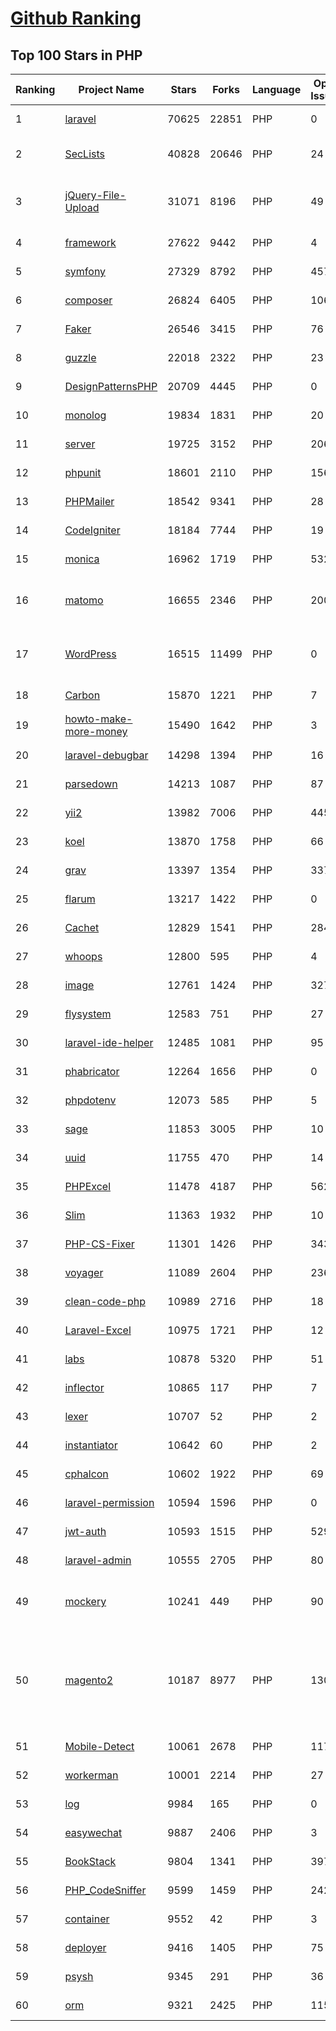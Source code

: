 [Github Ranking](../README.md)
==========

## Top 100 Stars in PHP

| Ranking | Project Name | Stars | Forks | Language | Open Issues | Description | Last Commit |
| ------- | ------------ | ----- | ----- | -------- | ----------- | ----------- | ----------- |
| 1 | [laravel](https://github.com/laravel/laravel) | 70625 | 22851 | PHP | 0 | Laravel is a web application framework with expressive, elegant syntax. We’ve already laid the foundation for your next big idea — freeing you to create without sweating the small things. | 2022-08-12T16:14:00Z |
| 2 | [SecLists](https://github.com/danielmiessler/SecLists) | 40828 | 20646 | PHP | 24 | SecLists is the security tester's companion. It's a collection of multiple types of lists used during security assessments, collected in one place. List types include usernames, passwords, URLs, sensitive data patterns, fuzzing payloads, web shells, and many more. | 2022-08-12T22:08:32Z |
| 3 | [jQuery-File-Upload](https://github.com/blueimp/jQuery-File-Upload) | 31071 | 8196 | PHP | 49 | File Upload widget with multiple file selection, drag&drop support, progress bar, validation and preview images, audio and video for jQuery. Supports cross-domain, chunked and resumable file uploads. Works with any server-side platform (Google App Engine, PHP, Python, Ruby on Rails, Java, etc.) that supports standard HTML form file uploads. | 2021-09-30T11:44:03Z |
| 4 | [framework](https://github.com/laravel/framework) | 27622 | 9442 | PHP | 4 | The Laravel Framework. | 2022-08-13T14:24:58Z |
| 5 | [symfony](https://github.com/symfony/symfony) | 27329 | 8792 | PHP | 457 | The Symfony PHP framework | 2022-08-14T01:52:01Z |
| 6 | [composer](https://github.com/composer/composer) | 26824 | 6405 | PHP | 106 | Dependency Manager for PHP | 2022-08-12T13:53:33Z |
| 7 | [Faker](https://github.com/fzaninotto/Faker) | 26546 | 3415 | PHP | 76 | Faker is a PHP library that generates fake data for you | 2022-07-11T08:30:23Z |
| 8 | [guzzle](https://github.com/guzzle/guzzle) | 22018 | 2322 | PHP | 23 | Guzzle, an extensible PHP HTTP client | 2022-08-09T11:12:56Z |
| 9 | [DesignPatternsPHP](https://github.com/DesignPatternsPHP/DesignPatternsPHP) | 20709 | 4445 | PHP | 0 | sample code for several design patterns in PHP 8 | 2022-07-19T18:53:47Z |
| 10 | [monolog](https://github.com/Seldaek/monolog) | 19834 | 1831 | PHP | 20 | Sends your logs to files, sockets, inboxes, databases and various web services | 2022-08-05T17:02:43Z |
| 11 | [server](https://github.com/nextcloud/server) | 19725 | 3152 | PHP | 2060 | ☁️ Nextcloud server, a safe home for all your data | 2022-08-14T02:25:37Z |
| 12 | [phpunit](https://github.com/sebastianbergmann/phpunit) | 18601 | 2110 | PHP | 156 | The PHP Unit Testing framework. | 2022-08-13T15:31:54Z |
| 13 | [PHPMailer](https://github.com/PHPMailer/PHPMailer) | 18542 | 9341 | PHP | 28 | The classic email sending library for PHP | 2022-08-11T11:33:11Z |
| 14 | [CodeIgniter](https://github.com/bcit-ci/CodeIgniter) | 18184 | 7744 | PHP | 19 | Open Source PHP Framework (originally from EllisLab) | 2022-08-11T23:01:58Z |
| 15 | [monica](https://github.com/monicahq/monica) | 16962 | 1719 | PHP | 532 | Personal CRM. Remember everything about your friends, family and business relationships. | 2022-08-13T22:06:11Z |
| 16 | [matomo](https://github.com/matomo-org/matomo) | 16655 | 2346 | PHP | 2004 | Liberating Web Analytics. Star us on Github? +1. Matomo is the leading open alternative to Google Analytics that gives you full control over your data. Matomo lets you easily collect data from websites & apps and visualise this data and extract insights. Privacy is built-in. We love Pull Requests!  | 2022-08-12T20:10:14Z |
| 17 | [WordPress](https://github.com/WordPress/WordPress) | 16515 | 11499 | PHP | 0 | WordPress, Git-ified. This repository is just a mirror of the WordPress subversion repository. Please do not send pull requests. Submit pull requests to https://github.com/WordPress/wordpress-develop and patches to https://core.trac.wordpress.org/ instead. | 2022-08-14T02:16:11Z |
| 18 | [Carbon](https://github.com/briannesbitt/Carbon) | 15870 | 1221 | PHP | 7 | A simple PHP API extension for DateTime. | 2022-08-06T13:23:37Z |
| 19 | [howto-make-more-money](https://github.com/easychen/howto-make-more-money) | 15490 | 1642 | PHP | 3 | 程序员如何优雅的挣零花钱，2.0版，升级为小书了。Most of this not work outside China , so no English translate | 2022-06-18T17:00:20Z |
| 20 | [laravel-debugbar](https://github.com/barryvdh/laravel-debugbar) | 14298 | 1394 | PHP | 16 | Laravel Debugbar (Integrates PHP Debug Bar) | 2022-08-04T09:41:47Z |
| 21 | [parsedown](https://github.com/erusev/parsedown) | 14213 | 1087 | PHP | 87 | Better Markdown Parser in PHP | 2022-06-15T20:08:22Z |
| 22 | [yii2](https://github.com/yiisoft/yii2) | 13982 | 7006 | PHP | 445 | Yii 2: The Fast, Secure and Professional PHP Framework | 2022-08-11T17:38:44Z |
| 23 | [koel](https://github.com/koel/koel) | 13870 | 1758 | PHP | 66 | 🐦 A personal music streaming server that works. | 2022-08-11T05:44:33Z |
| 24 | [grav](https://github.com/getgrav/grav) | 13397 | 1354 | PHP | 337 | Modern, Crazy Fast, Ridiculously Easy and Amazingly Powerful Flat-File CMS powered by PHP, Markdown, Twig, and Symfony | 2022-08-10T21:27:59Z |
| 25 | [flarum](https://github.com/flarum/flarum) | 13217 | 1422 | PHP | 0 | Simple forum software for building great communities. | 2022-08-02T13:28:16Z |
| 26 | [Cachet](https://github.com/CachetHQ/Cachet) | 12829 | 1541 | PHP | 284 | 📛 An open source status page system for everyone. | 2022-07-05T14:23:17Z |
| 27 | [whoops](https://github.com/filp/whoops) | 12800 | 595 | PHP | 4 | PHP errors for cool kids  | 2022-07-04T15:35:24Z |
| 28 | [image](https://github.com/Intervention/image) | 12761 | 1424 | PHP | 327 | PHP Image Manipulation | 2022-08-12T17:03:19Z |
| 29 | [flysystem](https://github.com/thephpleague/flysystem) | 12583 | 751 | PHP | 27 | Abstraction for local and remote filesystems | 2022-08-05T08:40:41Z |
| 30 | [laravel-ide-helper](https://github.com/barryvdh/laravel-ide-helper) | 12485 | 1081 | PHP | 95 | Laravel IDE Helper | 2022-08-13T20:02:45Z |
| 31 | [phabricator](https://github.com/phacility/phabricator) | 12264 | 1656 | PHP | 0 | Effective June 1, 2021: Phabricator is no longer actively maintained. | 2022-06-14T17:12:36Z |
| 32 | [phpdotenv](https://github.com/vlucas/phpdotenv) | 12073 | 585 | PHP | 5 | Loads environment variables from `.env` to `getenv()`, `$_ENV` and `$_SERVER` automagically. | 2022-07-06T04:46:37Z |
| 33 | [sage](https://github.com/roots/sage) | 11853 | 3005 | PHP | 10 | WordPress starter theme with Laravel Blade components and templates, Tailwind CSS, and a modern development workflow | 2022-08-11T15:11:09Z |
| 34 | [uuid](https://github.com/ramsey/uuid) | 11755 | 470 | PHP | 14 | A PHP library for generating universally unique identifiers (UUIDs). | 2022-08-13T02:14:51Z |
| 35 | [PHPExcel](https://github.com/PHPOffice/PHPExcel) | 11478 | 4187 | PHP | 562 | ARCHIVED | 2019-01-02T01:38:48Z |
| 36 | [Slim](https://github.com/slimphp/Slim) | 11363 | 1932 | PHP | 10 | Slim is a PHP micro framework that helps you quickly write simple yet powerful web applications and APIs. | 2022-08-03T02:49:56Z |
| 37 | [PHP-CS-Fixer](https://github.com/FriendsOfPHP/PHP-CS-Fixer) | 11301 | 1426 | PHP | 343 | A tool to automatically fix PHP Coding Standards issues | 2022-08-13T20:48:41Z |
| 38 | [voyager](https://github.com/the-control-group/voyager) | 11089 | 2604 | PHP | 236 | Voyager - The Missing Laravel Admin | 2022-08-12T18:07:48Z |
| 39 | [clean-code-php](https://github.com/jupeter/clean-code-php) | 10989 | 2716 | PHP | 18 | :bathtub: Clean Code concepts adapted for PHP | 2022-06-19T20:38:32Z |
| 40 | [Laravel-Excel](https://github.com/SpartnerNL/Laravel-Excel) | 10975 | 1721 | PHP | 12 | 🚀 Supercharged Excel exports and imports in Laravel | 2022-07-10T08:33:02Z |
| 41 | [labs](https://github.com/docker/labs) | 10878 | 5320 | PHP | 51 | This is a collection of tutorials for learning how to use Docker with various tools. Contributions welcome. | 2022-06-22T16:27:04Z |
| 42 | [inflector](https://github.com/doctrine/inflector) | 10865 | 117 | PHP | 7 | Doctrine Inflector is a small library that can perform string manipulations with regard to uppercase/lowercase and singular/plural forms of words. | 2022-08-01T07:40:35Z |
| 43 | [lexer](https://github.com/doctrine/lexer) | 10707 | 52 | PHP | 2 | Base library for a lexer that can be used in Top-Down, Recursive Descent Parsers. | 2022-06-28T20:43:52Z |
| 44 | [instantiator](https://github.com/doctrine/instantiator) | 10642 | 60 | PHP | 2 | None | 2022-05-29T20:57:59Z |
| 45 | [cphalcon](https://github.com/phalcon/cphalcon) | 10602 | 1922 | PHP | 69 | High performance, full-stack PHP framework delivered as a C extension. | 2022-08-11T14:52:26Z |
| 46 | [laravel-permission](https://github.com/spatie/laravel-permission) | 10594 | 1596 | PHP | 0 | Associate users with roles and permissions | 2022-07-14T12:34:00Z |
| 47 | [jwt-auth](https://github.com/tymondesigns/jwt-auth) | 10593 | 1515 | PHP | 529 | 🔐 JSON Web Token Authentication for Laravel & Lumen | 2022-07-16T21:53:44Z |
| 48 | [laravel-admin](https://github.com/z-song/laravel-admin) | 10555 | 2705 | PHP | 80 | Build a full-featured administrative interface in ten minutes | 2022-08-09T07:49:17Z |
| 49 | [mockery](https://github.com/mockery/mockery) | 10241 | 449 | PHP | 90 | Mockery is a simple yet flexible PHP mock object framework for use in unit testing with PHPUnit, PHPSpec or any other testing framework. Its core goal is to offer a test double framework with a succinct API capable of clearly defining all possible object operations and interactions using a human readable Domain Specific Language (DSL). | 2022-07-21T08:40:41Z |
| 50 | [magento2](https://github.com/magento/magento2) | 10187 | 8977 | PHP | 1309 | All Submissions you make to Magento Inc. ("Magento") through GitHub are subject to the following terms and conditions: (1) You grant Magento a perpetual, worldwide, non-exclusive, no charge, royalty free, irrevocable license under your applicable copyrights and patents to reproduce, prepare derivative works of, display, publically perform, sublicense and distribute any feedback, ideas, code, or other information (“Submission") you submit through GitHub. (2) Your Submission is an original work of authorship and you are the owner or are legally entitled to grant the license stated above. (3) You agree to the Contributor License Agreement found here:  https://github.com/magento/magento2/blob/master/CONTRIBUTOR_LICENSE_AGREEMENT.html | 2022-08-13T09:29:22Z |
| 51 | [Mobile-Detect](https://github.com/serbanghita/Mobile-Detect) | 10061 | 2678 | PHP | 117 | Mobile_Detect is a lightweight PHP class for detecting mobile devices (including tablets). It uses the User-Agent string combined with specific HTTP headers to detect the mobile environment. | 2022-05-17T12:13:46Z |
| 52 | [workerman](https://github.com/walkor/workerman) | 10001 | 2214 | PHP | 27 | An asynchronous event driven PHP socket framework. Supports HTTP, Websocket, SSL and other custom protocols. PHP>=5.4. | 2022-07-31T12:01:42Z |
| 53 | [log](https://github.com/php-fig/log) | 9984 | 165 | PHP | 0 | None | 2021-07-14T16:46:26Z |
| 54 | [easywechat](https://github.com/w7corp/easywechat) | 9887 | 2406 | PHP | 3 | 📦 一个 PHP 微信 SDK | 2022-08-10T10:24:47Z |
| 55 | [BookStack](https://github.com/BookStackApp/BookStack) | 9804 | 1341 | PHP | 397 | A platform to create documentation/wiki content built with PHP & Laravel | 2022-08-12T21:02:23Z |
| 56 | [PHP_CodeSniffer](https://github.com/squizlabs/PHP_CodeSniffer) | 9599 | 1459 | PHP | 242 | PHP_CodeSniffer tokenizes PHP files and detects violations of a defined set of coding standards. | 2022-08-13T07:19:46Z |
| 57 | [container](https://github.com/php-fig/container) | 9552 | 42 | PHP | 3 | None | 2022-07-19T17:36:59Z |
| 58 | [deployer](https://github.com/deployphp/deployer) | 9416 | 1405 | PHP | 75 | A deployment tool written in PHP with support for popular frameworks out of the box | 2022-08-08T10:24:46Z |
| 59 | [psysh](https://github.com/bobthecow/psysh) | 9345 | 291 | PHP | 36 | A REPL for PHP | 2022-08-13T20:24:50Z |
| 60 | [orm](https://github.com/doctrine/orm) | 9321 | 2425 | PHP | 1153 | Doctrine Object Relational Mapper (ORM) | 2022-08-13T10:16:48Z |

